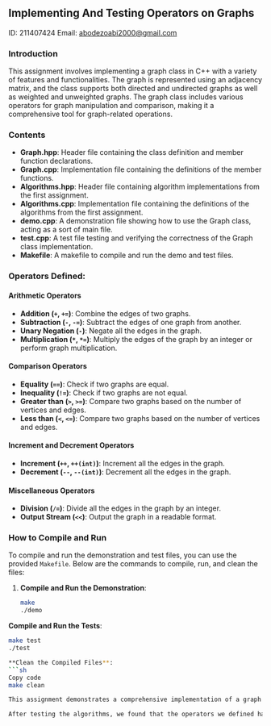 ## Implementing And Testing Operators on Graphs 
ID: 211407424
Email: abodezoabi2000@gmail.com 

### Introduction

This assignment involves implementing a graph class in C++ with a variety of features and functionalities. The graph is represented using an adjacency matrix, and the class supports both directed and undirected graphs as well as weighted and unweighted graphs. The graph class includes various operators for graph manipulation and comparison, making it a comprehensive tool for graph-related operations.

### Contents

- **Graph.hpp**: Header file containing the class definition and member function declarations.
- **Graph.cpp**: Implementation file containing the definitions of the member functions.
- **Algorithms.hpp**: Header file containing algorithm implementations from the first assignment.
- **Algorithms.cpp**: Implementation file containing the definitions of the algorithms from the first assignment.
- **demo.cpp**: A demonstration file showing how to use the Graph class, acting as a sort of main file.
- **test.cpp**: A test file testing and verifying the correctness of the Graph class implementation.
- **Makefile**: A makefile to compile and run the demo and test files.

### Operators Defined:

#### Arithmetic Operators

- **Addition (`+`, `+=`)**: Combine the edges of two graphs.
- **Subtraction (`-`, `-=`)**: Subtract the edges of one graph from another.
- **Unary Negation (`-`)**: Negate all the edges in the graph.
- **Multiplication (`*`, `*=`)**: Multiply the edges of the graph by an integer or perform graph multiplication.

#### Comparison Operators

- **Equality (`==`)**: Check if two graphs are equal.
- **Inequality (`!=`)**: Check if two graphs are not equal.
- **Greater than (`>`, `>=`)**: Compare two graphs based on the number of vertices and edges.
- **Less than (`<`, `<=`)**: Compare two graphs based on the number of vertices and edges.

#### Increment and Decrement Operators

- **Increment (`++`, `++(int)`)**: Increment all the edges in the graph.
- **Decrement (`--`, `--(int)`)**: Decrement all the edges in the graph.

#### Miscellaneous Operators

- **Division (`/=`)**: Divide all the edges in the graph by an integer.
- **Output Stream (`<<`)**: Output the graph in a readable format.

### How to Compile and Run

To compile and run the demonstration and test files, you can use the provided `Makefile`. Below are the commands to compile, run, and clean the files:

1. **Compile and Run the Demonstration**:
   ```sh
   make
   ./demo
**Compile and Run the Tests**:
 ```sh
make test
./test

**Clean the Compiled Files**:
 ```sh
Copy code
make clean

This assignment demonstrates a comprehensive implementation of a graph class in C++, showcasing various operator overloads and functionalities for graph manipulation and comparison. The provided Makefile simplifies the process of compiling and running the demonstration and tests, ensuring an efficient workflow.

After testing the algorithms, we found that the operators we defined had no influence on any of the algorithms we implemented in the first assignment.
